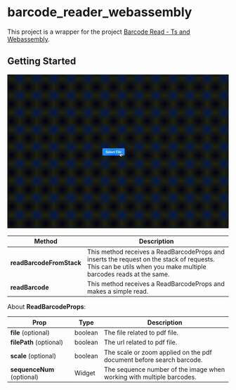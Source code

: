 # barcode_reader_webassembly

This project is a wrapper for the project [Barcode Read - Ts and Webassembly](https://github.com/emirdeliz/barcode-reader-zbar-webassembly).

## Getting Started

<img src="https://raw.githubusercontent.com/emirdeliz/barcode_reader_webassembly/master/docs/demo.gif" width="700" height="auto" alt="Barcode reader webassembly - example"/>

| **Method**               | **Description**                                                                                                                                                |
| ------------------------ | -------------------------------------------------------------------------------------------------------------------------------------------------------------- |
| **readBarcodeFromStack** | This method receives a ReadBarcodeProps and inserts the request on the stack of requests. This can be utils when you make multiple barcodes reads at the same. |
| **readBarcode**          | This method receives a ReadBarcodeProps and makes a simple read.                                                                                               |

About **ReadBarcodeProps**:

| **Prop**                   | **Type** | **Description**                                                       |
| -------------------------- | -------- | --------------------------------------------------------------------- |
| **file** (optional)        | boolean  | The file related to pdf file.                                         |
| **filePath** (optional)    | boolean  | The url related to pdf file.                                          |
| **scale** (optional)       | boolean  | The scale or zoom applied on the pdf document before search barcode.  |
| **sequenceNum** (optional) | Widget   | The sequence number of the image when working with multiple barcodes. |
